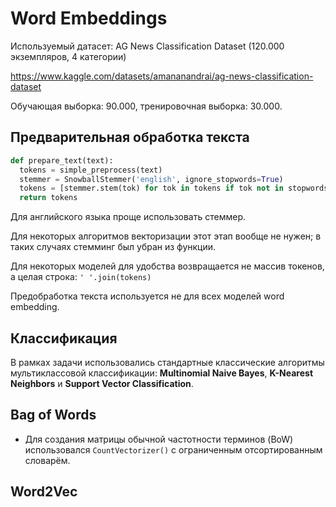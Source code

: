 # Word Embeddings
Используемый датасет: AG News Classification Dataset (120.000 экземпляров, 4 категории)

https://www.kaggle.com/datasets/amananandrai/ag-news-classification-dataset

Обучающая выборка: 90.000, тренировочная выборка: 30.000.

## Предварительная обработка текста
```python
def prepare_text(text):
  tokens = simple_preprocess(text)
  stemmer = SnowballStemmer('english', ignore_stopwords=True)
  tokens = [stemmer.stem(tok) for tok in tokens if tok not in stopwords]
  return tokens
```
Для английского языка проще использовать стеммер. 

Для некоторых алгоритмов векторизации этот этап вообще не нужен; в таких случаях стемминг был убран из функции.

Для некоторых моделей для удобства возвращается не массив токенов, а целая строка: `' '.join(tokens)`

Предобработка текста используется не для всех моделей word embedding.

## Классификация
В рамках задачи использовались стандартные классические алгоритмы мультиклассовой классификации: **Multinomial Naive Bayes**, **K-Nearest Neighbors** и **Support Vector Classification**.

## Bag of Words
- Для создания матрицы обычной частотности терминов (BoW) использовался `CountVectorizer()` с ограниченным отсортированным словарём.

## Word2Vec
